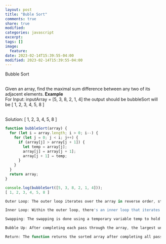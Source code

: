 ```yaml
---
layout: post
title: "Buble Sort"
comments: true
share: true
modified:
categories: javascript
excerpt:
tags: []
image:
  feature:
date: 2023-02-14T15:39:55-04:00
modified: 2023-02-14T15:39:55-04:00
---
```


Bubble Sort 
<br><br>

Given an array, find the maximal sum difference between any two of its adjacent elements.
**Example**<br>
For Input: inputArray = [5, 3, 8, 2, 1, 4] the output should be bubbleSort will be [ 1, 2, 3, 4, 5, 8 ]

<br>
Solution: [ 1, 2, 3, 4, 5, 8 ]

<br>


```javascript
function bubbleSort(array) {
  for (let i = array.length; i > 0; i--) {
    for (let j = 0; j < i; j++) {
      if (array[j] > array[j + 1]) {
        let temp = array[j];
        array[j] = array[j + 1];
        array[j + 1] = temp;
      }
    }
  }
  return array;
}

console.log(bubbleSort([5, 3, 8, 2, 1, 4]));
[ 1, 2, 3, 4, 5, 8 ]

Outer Loop: The outer loop iterates over the array in reverse order, starting from the last element (array.length) and decrementing i until it reaches 0. This loop controls the number of passes through the array.

Inner Loop: Within the outer loop, there's an inner loop that iterates over the array from index 0 to i - 1. This loop compares adjacent elements and swaps them if they are in the wrong order (i.e., if array[j] is greater than array[j + 1]).

Swapping: The swapping is done using a temporary variable temp to hold the value of array[j] before it's overwritten by array[j + 1]. This ensures that the original value of array[j] is preserved during the swap.

Bubble Up: After completing each pass through the array, the largest unsorted element "bubbles up" to its correct position at the end of the array.

Return: The function returns the sorted array after completing all passes.


